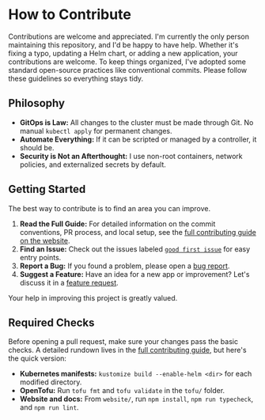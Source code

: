 # How to Contribute

Contributions are welcome and appreciated. I'm currently the only person maintaining this repository, and I'd be happy to have help. Whether it's fixing a typo, updating a Helm chart, or adding a new application, your contributions are welcome. To keep things organized, I've adopted some standard open-source practices like conventional commits. Please follow these guidelines so everything stays tidy.

## Philosophy

- **GitOps is Law:** All changes to the cluster must be made through Git. No manual `kubectl apply` for permanent changes.
- **Automate Everything:** If it can be scripted or managed by a controller, it should be.
- **Security is Not an Afterthought:** I use non-root containers, network policies, and externalized secrets by default.

## Getting Started

The best way to contribute is to find an area you can improve.

1. **Read the Full Guide:** For detailed information on the commit conventions, PR process, and local setup, see the [full contributing guide on the website](https://homelab.orkestack.com/docs/contributing/overview).
2. **Find an Issue:** Check out the issues labeled [`good first issue`](https://github.com/theepicsaxguy/homelab/labels/good%20first%20issue) for easy entry points.
3. **Report a Bug:** If you found a problem, please open a [bug report](https://github.com/theepicsaxguy/homelab/issues/new?template=bug_report.md).
4. **Suggest a Feature:** Have an idea for a new app or improvement? Let's discuss it in a [feature request](https://github.com/theepicsaxguy/homelab/issues/new?template=feature_request.md).

Your help in improving this project is greatly valued.

## Required Checks

Before opening a pull request, make sure your changes pass the basic checks. A detailed rundown lives in the [full contributing guide](https://homelab.orkestack.com/docs/contributing/overview), but here's the quick version:

- **Kubernetes manifests:** `kustomize build --enable-helm <dir>` for each modified directory.
- **OpenTofu:** Run `tofu fmt` and `tofu validate` in the `tofu/` folder.
- **Website and docs:** From `website/`, run `npm install`, `npm run typecheck`, and `npm run lint`.
